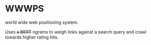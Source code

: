 # WWWPS

world wide web positioning system.

Uses ~~a BERT~~ ngrams to weigh links against a search query and crawl towards higher rating hits.